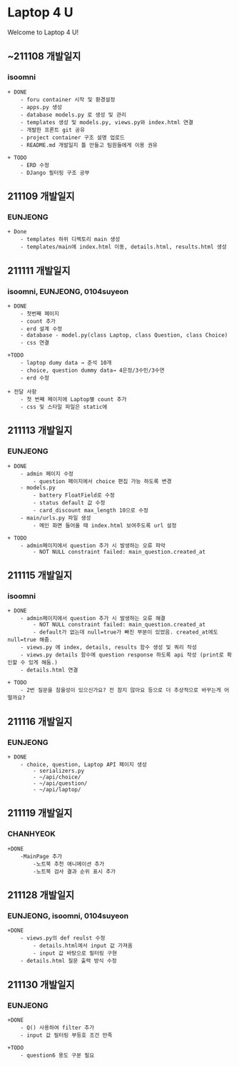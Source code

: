 # Laptop 4 U

Welcome to Laptop 4 U!

## ~211108 개발일지

### isoomni

    + DONE
    	- foru container 시작 및 환경설정
    	- apps.py 생성
    	- database models.py 로 생성 및 관리
    	- templates 생성 및 models.py, views.py와 index.html 연결
    	- 개발한 프론트 git 공유
    	- project container 구조 설명 업로드
    	- README.md 개발일지 틀 만들고 팀원들에게 이용 권유

    + TODO
    	- ERD 수정
    	- DJango 필터링 구조 공부

## 211109 개발일지

### EUNJEONG

    + Done
        - templates 하위 디렉토리 main 생성
        - templates/main에 index.html 이동, details.html, results.html 생성

## 211111 개발일지

### isoomni, EUNJEONG, 0104suyeon

    + DONE
    	- 첫번째 페이지
    	- count 추가
    	- erd 설계 수정
    	- database - model.py(class Laptop, class Question, class Choice)
    	- css 연결

    +TODO
    	- laptop dumy data → 준석 10개
    	- choice, question dummy data→ 4은정/3수민/3수연
    	- erd 수정

    + 전달 사항
    	- 첫 번째 페이지에 Laptop별 count 추가
    	- css 및 스타일 파일은 static에

## 211113 개발일지

### EUNJEONG

    + DONE
    	- admin 페이지 수정
    		- question 페이지에서 choice 편집 가능 하도록 변경
    	- models.py
    		- battery FloatField로 수정
    		- status default 값 수정
    		- card_discount max_length 10으로 수정
    	- main/urls.py 파일 생성
    		- 메인 화면 들어올 때 index.html 보여주도록 url 설정

    + TODO
        - admin페이지에서 question 추가 시 발생하는 오류 파악
            - NOT NULL constraint failed: main_question.created_at

## 211115 개발일지

### isoomni

    + DONE
    	- admin페이지에서 question 추가 시 발생하는 오류 해결
            - NOT NULL constraint failed: main_question.created_at
    		- default가 없는데 null=true가 빠진 부분이 있었음. created_at에도 null=true 해줌.
    	- views.py 에 index, details, results 함수 생성 및 쿼리 작성
    	- views.py details 함수에 question response 하도록 api 작성 (print로 확인할 수 있게 해둠.)
    	- details.html 연결

    + TODO
    	- 2번 질문을 참을성이 있으신가요? 전 참지 않아요 등으로 더 추상적으로 바꾸는게 어떨까요?

## 211116 개발일지

### EUNJEONG

    + DONE
    	- choice, question, Laptop API 페이지 생성
    		- serializers.py
    		- ~/api/choice/
    		- ~/api/question/
    		- ~/api/laptop/
            

## 211119 개발일지

### CHANHYEOK
    
    +DONE
        -MainPage 추가
            -노트북 추천 애니메이션 추가
            -노트북 검사 결과 순위 표시 추가

## 211128 개발일지

### EUNJEONG, isoomni, 0104suyeon

    +DONE
        - views.py의 def reulst 수정
            - details.html에서 input 값 가져옴
            - input 값 바탕으로 필터링 구현
        - details.html 질문 출력 방식 수정

## 211130 개발일지

### EUNJEONG

    +DONE
        - Q() 사용하여 filter 추가
        - input 값 필터링 부등호 조건 만족
        
    +TODO
        - question6 용도 구분 필요